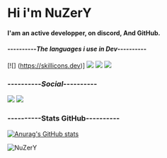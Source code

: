 # Hi i'm NuZerY
#### I'am an active developper, on discord, And GitHub.
#### ----------*The languages i use in Dev*----------</br>

[![] (https://skillicons.dev)] [![](https://skillicons.dev/icons?i=java)](https://skillicons.dev) [![](https://skillicons.dev/icons?i=cpp)](https://skillicons.dev) [![](https://skillicons.dev/icons?i=md)](https://skillicons.dev) </br>
### ----------*Social*----------
[![](https://skillicons.dev/icons?i=instagram)](https://www.instagram.com/nuzery_yt/) [![](https://skillicons.dev/icons?i=twitter)](https://twitter.com/NuZerY_yt) </br>

### ----------Stats GitHub---------- </br>
[![Anurag's GitHub stats](https://github-readme-stats.vercel.app/api?username=NuZerY&theme=synthwave)](https://github.com/NuZerY/github-readme-stats) </br>

<p><img align="center" src="https://github-readme-streak-stats.herokuapp.com/?user=NuZerY&theme=synthwave&hide_border=true" alt="NuZerY" /></p>



